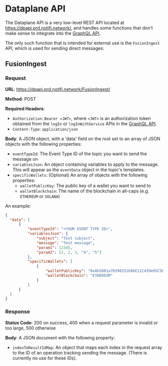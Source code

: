 # Dataplane API

The Dataplane API is a very low-level REST API located at https://dpapi.prd.notifi.network/,
and handles some functions that don't make sense to integrate into the 
[GraphQL API](../../alert-subscribe/graphql-api/index.md).

The only such function that is intended for external use is the `FusionIngest` API,
which is used for sending direct messages:

## FusionIngest

### Request

**URL**: https://dpapi.prd.notifi.network/FusionIngest/

**Method**: POST

**Required Headers**:

- `Authorization`: `Bearer <JWT>`, where `<JWT>` is an authorization token obtained
  from the `logIn` or `logInWithService` APIs in the [GraphQL API](../../alert-subscribe/graphql-api/index.md).
- `Content-Type`: `application/json`

**Body**: A JSON object, with a 'data' field on the root set to an array of JSON objects with the following properties:

- `eventTypeId`: The Event Type ID of the topic you want to send the message on
- `variablesJson`: An object containing variables to apply to the message. This will
  appear as the `eventData` object in the topic's templates.
- `specificWallets`: (Optional) An array of objects with the following properties:
  - `walletPublicKey`: The public key of a wallet you want to send to
  - `walletBlockchain`: The name of the blockchain in all-caps (e.g. `ETHEREUM` or `SOLANA`)

An example:
```json
{
  "data": [
      {
          "eventTypeId": "<YOUR EVENT TYPE ID>",
          "variablesJson": {
              "subject": "Test subject",
              "message": "Test message",
              "param1": 12345,
              "param2": [1, 2, 3, "4", "5"]
          },
          "specificWallets": [
              {
                  "walletPublicKey": "0xAb5801a7D398351b8bE11C439e05C5B3259aeC9B",
                  "walletBlockchain": "ETHEREUM"
              }
          ]
      }
  ]
}
```

### Response

**Status Code**: 200 on success, 400 when a request parameter is invalid or too large, 500 otherwise

**Body**: A JSON document with the following property:

- `indexToResultIdMap`: An object that maps each index in the request array
  to the ID of an operation tracking sending the message. (There is currently
  no use for these IDs).
